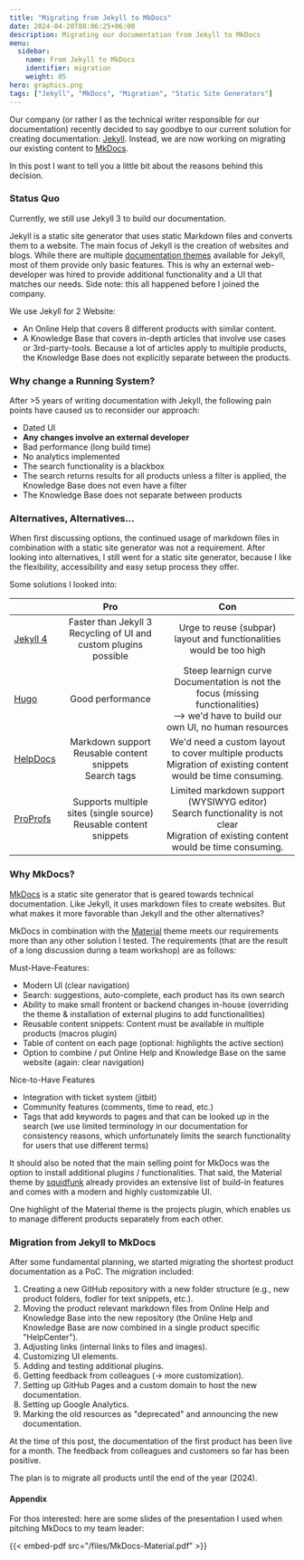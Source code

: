 ```yaml
---
title: "Migrating from Jekyll to MkDocs"
date: 2024-04-20T08:06:25+06:00
description: Migrating our documentation from Jekyll to MkDocs
menu:
  sidebar:
    name: From Jekyll to MkDocs
    identifier: migration
    weight: 05
hero: graphics.png
tags: ["Jekyll", "MkDocs", "Migration", "Static Site Generators"]
---
```


Our company (or rather I as the technical writer responsible for our documentation) recently decided to say goodbye to our current solution for creating documentation: [Jekyll](https://jekyllrb.com/). 
Instead, we are now working on migrating our existing content to [MkDocs](https://www.mkdocs.org/).

In this post I want to tell you a little bit about the reasons behind this decision.

### Status Quo

Currently, we still use Jekyll 3 to build our documentation.

Jekyll is a static site generator that uses static Markdown files and converts them to a website.
The main focus of Jekyll is the creation of websites and blogs.
While there are multiple [documentation themes](https://jekyllthemes.io/jekyll-documentation-themes) available for Jekyll, most of them provide only basic features.
This is why an external web-developer was hired to provide additional functionality and a UI that matches our needs. Side note: this all happened before I joined the company.

We use Jekyll for 2 Website:
- An Online Help that covers 8 different products with similar content.
- A Knowledge Base that covers in-depth articles that involve use cases or 3rd-party-tools. Because a lot of articles apply to multiple products, the Knowledge Base does not explicitly separate between the products.

### Why change a Running System?

After >5 years of writing documentation with Jekyll, the following pain points have caused us to reconsider our approach:

- Dated UI
- **Any changes involve an external developer**
- Bad performance (long build time)
- No analytics implemented
- The search functionality is a blackbox 
- The search returns results for all products unless a filter is applied, the Knowledge Base does not even have a filter
- The Knowledge Base does not separate between products

### Alternatives, Alternatives...

When first discussing options, the continued usage of markdown files in combination with a static site generator was not a requirement.
After looking into alternatives, I still went for a static site generator, because I like the flexibility, accessibility and easy setup process they offer.

Some solutions I looked into:

|    |  Pro   | Con |
|----------|:-----:|:-----:|
| [Jekyll 4](https://jekyllrb.com/) | Faster than Jekyll 3 <br>Recycling of UI and custom plugins possible | Urge to reuse (subpar) layout and functionalities would be too high |
| [Hugo](https://gohugo.io/) | Good performance | Steep learnign curve <br>Documentation is not the focus (missing functionalities) <br>--> we'd have to build our own UI, no human resources |
| [HelpDocs](https://www.helpdocs.io/) | Markdown support <br> Reusable content snippets <br> Search tags | We'd need a custom layout to cover multiple products<br> Migration of existing content would be time consuming.|
| [ProProfs](https://www.proprofs.com/) | Supports multiple sites (single source) <br> Reusable content snippets | Limited markdown support (WYSIWYG editor) <br> Search functionality is not clear <br>Migration of existing content would be time consuming.|

### Why MkDocs?

[MkDocs](https://www.mkdocs.org/) is a static site generator that is geared towards technical documentation. 
Like Jekyll, it uses markdown files to create websites.
But what makes it more favorable than Jekyll and the other alternatives?

MkDocs in combination with the [Material](https://squidfunk.github.io/mkdocs-material/) theme meets our requirements more than any other solution I tested.
The requirements (that are the result of a long discussion during a team workshop) are as follows:

Must-Have-Features:
- Modern UI (clear navigation)
- Search: suggestions, auto-complete, each product has its own search
- Ability to make small frontent or backend changes in-house (overriding the theme & installation of external plugins to add functionalities)
- Reusable content snippets: Content must be available in multiple products (macros plugin)
- Table of content on each page (optional: highlights the active section)
- Option to combine / put Online Help and Knowledge Base on the same website (again: clear navigation)

Nice-to-Have Features 
- Integration with ticket system (jitbit)
- Community features (comments, time to read, etc.) 
- Tags that add keywords to pages and that can be looked up in the search (we use limited terminology in our documentation for consistency reasons, which unfortunately limits the search functionality for users that use different terms)

It should also be noted that the main selling point for MkDocs was the option to install additional plugins / functionalities. That said, the Material theme by [squidfunk](https://github.com/squidfunk) already provides an extensive list of build-in features and comes with a modern and highly customizable UI.

One highlight of the Material theme is the projects plugin, which enables us to manage different products separately from each other.

### Migration from Jekyll to MkDocs

After some fundamental planning, we started migrating the shortest product documentation as a PoC.
The migration included:
1. Creating a new GitHub repository with a new folder structure (e.g., new product folders, fodler for text snippets, etc.).
2. Moving the product relevant markdown files from Online Help and Knowledge Base into the new repository (the Online Help and Knowledge Base are now combined in a single product specific "HelpCenter").
3. Adjusting links (internal links to files and images).
4. Customizing UI elements.
5. Adding and testing additional plugins.
6. Getting feedback from colleagues (-> more customization).
7. Setting up GitHub Pages and a custom domain to host the new documentation.
8. Setting up Google Analytics.
9. Marking the old resources as "deprecated" and announcing the new documentation.

At the time of this post, the documentation of the first product has been live for a month.
The feedback from colleagues and customers so far has been positive.

The plan is to migrate all products until the end of the year (2024).

#### Appendix

For thos interested: here are some slides of the presentation I used when pitching MkDocs to my team leader:

{{< embed-pdf src="/files/MkDocs-Material.pdf" >}}
